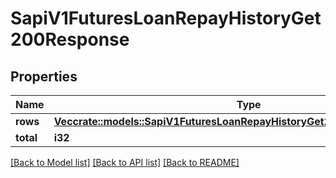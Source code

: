 # SapiV1FuturesLoanRepayHistoryGet200Response

## Properties

Name | Type | Description | Notes
------------ | ------------- | ------------- | -------------
**rows** | [**Vec<crate::models::SapiV1FuturesLoanRepayHistoryGet200ResponseRowsInner>**](_sapi_v1_futures_loan_repay_history_get_200_response_rows_inner.md) |  | 
**total** | **i32** |  | 

[[Back to Model list]](../README.md#documentation-for-models) [[Back to API list]](../README.md#documentation-for-api-endpoints) [[Back to README]](../README.md)


